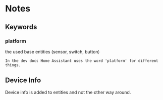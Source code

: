 # Notes

## Keywords

### platform

the used base entities (sensor, switch, button)

```{note}
In the dev docs Home Assistant uses the word 'platform' for different things.
```

## Device Info

Device info is added to entities and not the other way around.
